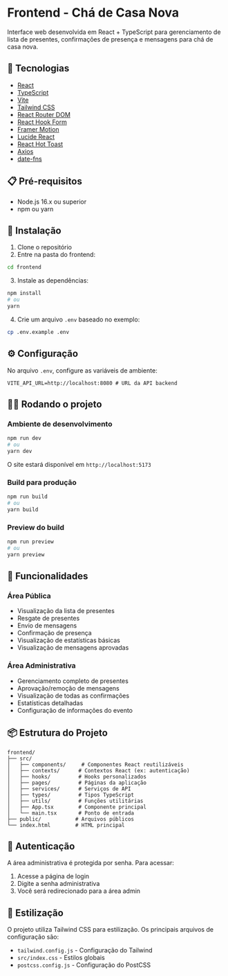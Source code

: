 # Frontend - Chá de Casa Nova

Interface web desenvolvida em React + TypeScript para gerenciamento de lista de presentes, confirmações de presença e mensagens para chá de casa nova.

## 🚀 Tecnologias

-   [React](https://reactjs.org/)
-   [TypeScript](https://www.typescriptlang.org/)
-   [Vite](https://vitejs.dev/)
-   [Tailwind CSS](https://tailwindcss.com/)
-   [React Router DOM](https://reactrouter.com/)
-   [React Hook Form](https://react-hook-form.com/)
-   [Framer Motion](https://www.framer.com/motion/)
-   [Lucide React](https://lucide.dev/)
-   [React Hot Toast](https://react-hot-toast.com/)
-   [Axios](https://axios-http.com/)
-   [date-fns](https://date-fns.org/)

## 📋 Pré-requisitos

-   Node.js 16.x ou superior
-   npm ou yarn

## 🔧 Instalação

1. Clone o repositório
2. Entre na pasta do frontend:

```bash
cd frontend
```

3. Instale as dependências:

```bash
npm install
# ou
yarn
```

4. Crie um arquivo `.env` baseado no exemplo:

```bash
cp .env.example .env
```

## ⚙️ Configuração

No arquivo `.env`, configure as variáveis de ambiente:

```env
VITE_API_URL=http://localhost:8080 # URL da API backend
```

## 🏃‍♂️ Rodando o projeto

### Ambiente de desenvolvimento

```bash
npm run dev
# ou
yarn dev
```

O site estará disponível em `http://localhost:5173`

### Build para produção

```bash
npm run build
# ou
yarn build
```

### Preview do build

```bash
npm run preview
# ou
yarn preview
```

## 📱 Funcionalidades

### Área Pública

-   Visualização da lista de presentes
-   Resgate de presentes
-   Envio de mensagens
-   Confirmação de presença
-   Visualização de estatísticas básicas
-   Visualização de mensagens aprovadas

### Área Administrativa

-   Gerenciamento completo de presentes
-   Aprovação/remoção de mensagens
-   Visualização de todas as confirmações
-   Estatísticas detalhadas
-   Configuração de informações do evento

## 📦 Estrutura do Projeto

```
frontend/
├── src/
│   ├── components/     # Componentes React reutilizáveis
│   ├── contexts/      # Contextos React (ex: autenticação)
│   ├── hooks/         # Hooks personalizados
│   ├── pages/         # Páginas da aplicação
│   ├── services/      # Serviços de API
│   ├── types/         # Tipos TypeScript
│   ├── utils/         # Funções utilitárias
│   ├── App.tsx        # Componente principal
│   └── main.tsx       # Ponto de entrada
├── public/           # Arquivos públicos
└── index.html        # HTML principal
```

## 🔐 Autenticação

A área administrativa é protegida por senha. Para acessar:

1. Acesse a página de login
2. Digite a senha administrativa
3. Você será redirecionado para a área admin

## 🎨 Estilização

O projeto utiliza Tailwind CSS para estilização. Os principais arquivos de configuração são:

-   `tailwind.config.js` - Configuração do Tailwind
-   `src/index.css` - Estilos globais
-   `postcss.config.js` - Configuração do PostCSS
